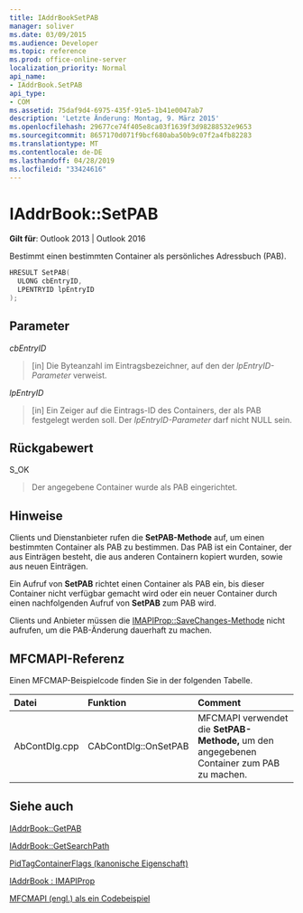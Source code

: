 ```yaml
---
title: IAddrBookSetPAB
manager: soliver
ms.date: 03/09/2015
ms.audience: Developer
ms.topic: reference
ms.prod: office-online-server
localization_priority: Normal
api_name:
- IAddrBook.SetPAB
api_type:
- COM
ms.assetid: 75daf9d4-6975-435f-91e5-1b41e0047ab7
description: 'Letzte Änderung: Montag, 9. März 2015'
ms.openlocfilehash: 29677ce74f405e8ca03f1639f3d98288532e9653
ms.sourcegitcommit: 8657170d071f9bcf680aba50b9c07f2a4fb82283
ms.translationtype: MT
ms.contentlocale: de-DE
ms.lasthandoff: 04/28/2019
ms.locfileid: "33424616"
---
```

# <a name="iaddrbooksetpab"></a>IAddrBook::SetPAB

  
  
**Gilt für**: Outlook 2013 | Outlook 2016 
  
Bestimmt einen bestimmten Container als persönliches Adressbuch (PAB).
  
```cpp
HRESULT SetPAB(
  ULONG cbEntryID,
  LPENTRYID lpEntryID
);
```

## <a name="parameters"></a>Parameter

 _cbEntryID_
  
> [in] Die Byteanzahl im Eintragsbezeichner, auf den der  _lpEntryID-Parameter_ verweist. 
    
 _lpEntryID_
  
> [in] Ein Zeiger auf die Eintrags-ID des Containers, der als PAB festgelegt werden soll. Der  _lpEntryID-Parameter_ darf nicht NULL sein. 
    
## <a name="return-value"></a>Rückgabewert

S_OK 
  
> Der angegebene Container wurde als PAB eingerichtet.
    
## <a name="remarks"></a>Hinweise

Clients und Dienstanbieter rufen die **SetPAB-Methode** auf, um einen bestimmten Container als PAB zu bestimmen. Das PAB ist ein Container, der aus Einträgen besteht, die aus anderen Containern kopiert wurden, sowie aus neuen Einträgen. 
  
Ein Aufruf von **SetPAB** richtet einen Container als PAB ein, bis dieser Container nicht verfügbar gemacht wird oder ein neuer Container durch einen nachfolgenden Aufruf von **SetPAB** zum PAB wird. 
  
Clients und Anbieter müssen die [IMAPIProp::SaveChanges-Methode](imapiprop-savechanges.md) nicht aufrufen, um die PAB-Änderung dauerhaft zu machen. 
  
## <a name="mfcmapi-reference"></a>MFCMAPI-Referenz

Einen MFCMAP-Beispielcode finden Sie in der folgenden Tabelle.
  
|**Datei**|**Funktion**|**Comment**|
|:-----|:-----|:-----|
|AbContDlg.cpp  <br/> |CAbContDlg::OnSetPAB  <br/> |MFCMAPI verwendet die **SetPAB-Methode,** um den angegebenen Container zum PAB zu machen.  <br/> |
   
## <a name="see-also"></a>Siehe auch



[IAddrBook::GetPAB](iaddrbook-getpab.md)
  
[IAddrBook::GetSearchPath](iaddrbook-getsearchpath.md)
  
[PidTagContainerFlags (kanonische Eigenschaft)](pidtagcontainerflags-canonical-property.md)
  
[IAddrBook : IMAPIProp](iaddrbookimapiprop.md)


[MFCMAPI (engl.) als ein Codebeispiel](mfcmapi-as-a-code-sample.md)

